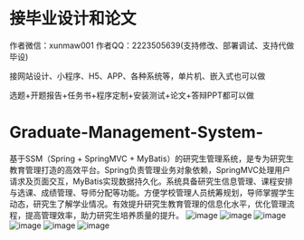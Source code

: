 # 接毕业设计和论文
作者微信：xunmaw001  作者QQ：2223505639(支持修改、部署调试、支持代做毕设)

接网站设计、小程序、H5、APP、各种系统等，单片机、嵌入式也可以做

选题+开题报告+任务书+程序定制+安装测试+论文+答辩PPT都可以做
# Graduate-Management-System-
基于SSM（Spring + SpringMVC + MyBatis）的研究生管理系统，是专为研究生教育管理打造的高效平台。Spring负责管理业务对象依赖，SpringMVC处理用户请求及页面交互，MyBatis实现数据持久化。系统具备研究生信息管理、课程安排与选课、成绩管理、导师分配等功能。方便学校管理人员统筹规划，导师掌握学生动态，研究生了解学业情况。有效提升研究生教育管理的信息化水平，优化管理流程，提高管理效率，助力研究生培养质量的提升。
![image](https://github.com/user-attachments/assets/a793aa1b-a350-4f70-935f-135b16e576ba)
![image](https://github.com/user-attachments/assets/88da8a56-7395-48b3-9be6-df3406d3c565)
![image](https://github.com/user-attachments/assets/e63965f6-8d90-4ffa-bd65-91ee801c9770)
![image](https://github.com/user-attachments/assets/df95a032-e960-4416-addb-69e2fc235e32)
![image](https://github.com/user-attachments/assets/4ccafaf2-9e1f-4887-b05e-9f73465416a9)
![image](https://github.com/user-attachments/assets/21eec51a-f596-47db-9fc2-13bcf7520c47)
